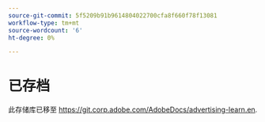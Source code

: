 ```yaml
---
source-git-commit: 5f5209b91b9614804022700cfa8f660f78f13081
workflow-type: tm+mt
source-wordcount: '6'
ht-degree: 0%

---
```

# 已存档

此存储库已移至 <https://git.corp.adobe.com/AdobeDocs/advertising-learn.en>.